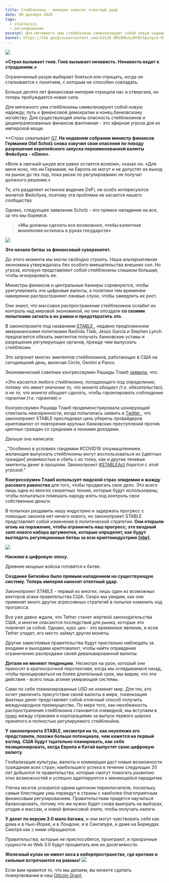 ```yaml
---
title: Стейблкоины - империя наносит ответный удар
date: 08 декабря 2020
tags:
  - stablecoin
  - регулирование
excerpt: Для мятежного ума стейблкоины символизируют собой новую надежду, путь к финансовой демократии и конец банковскому изгойству. Для существующей элиты опасность стейблкоинов и децентрализованных финансов фантомная, это эфирная угроза их имперской мощи.
banner: https://lh6.googleusercontent.com/a3S29_dNS5MAJya0YEChpytpsX-9eaKDPEy7FatLNBfxbk2_Co9PWxCwOy7wqYIppekrF_N-CMM9FL1Ipvz0meoEha5oqQmw-Hq0mnbcPZ4617v_S9jjXapBiytb9TK7lBBMG6el
---
```


![](https://lh6.googleusercontent.com/a3S29_dNS5MAJya0YEChpytpsX-9eaKDPEy7FatLNBfxbk2_Co9PWxCwOy7wqYIppekrF_N-CMM9FL1Ipvz0meoEha5oqQmw-Hq0mnbcPZ4617v_S9jjXapBiytb9TK7lBBMG6el)

**«Страх вызывает гнев. Гнев вызывает ненависть. Ненависть ведет к страданиям.»**

Ограниченный разум выбирает бояться или отрицать, когда он сталкивается с понятием, с которым не способен совладать.

Больше десяти лет финансовая империя отрицала нас и отвергала, но теперь пробуждается новая сила. 

Для мятежного ума стейблкоины символизируют собой новую надежду; путь к финансовой демократии и конец банковскому изгойству.  Для существующей элиты опасность стейблкоинов и децентрализованных финансов фантомная - это эфирная угроза для их имперской мощи.   

**Страх охватывает [G7](https://www.reuters.com/article/g7-digital/g7-finance-officials-back-need-to-regulate-digital-currencies-treasury-idUSKBN28H1Y6). **На недавнем собрании министр финансов Германии Olaf Scholz снова озвучил свои опасения по поводу разрешения европейского запуска переименованной валюты Фейсбука - «Diem».**

«Волк в овечьей шкуре все равно остается волком», сказал он. «Для меня ясно, что ни Германия, ни Европа не могут и не допустят ее выход на рынок до тех пор, пока риски по регулированию не получат должного решения.»

Те, кто разделяет истинное видение DeFi, не особо интересуются монетой Фейсбука, поэтому эта проблема не касается нашего сообщества.

Однако, следующее заявление Scholz  - это прямое нападение на все, за что мы боремся.

> **«Мы должны сделать все возможное, чтобы валютная монополия осталась в руках государств»**

![](https://lh5.googleusercontent.com/Z8-ZbAT1RMkjJf8RmHXSwMj2VUA1_yJUEu9itmAv36yrW9MxHhh2FHLKAUllgWUdFi8UEqOpToCMDokwCUUxwU8FRpY5oAaHraW_4gtVtfMQ9L0hMZMBvv2-5yyOftGKGBX-2A1_)

**Это начало битвы за финансовый суверенитет.**

До этого момента мы могли свободно строить. Наша альтернативная экономика утверждалась без особого вмешательства внешних сил.  Но угроза, которую представляют собой стейблкоины слишком большая, чтобы игнорировать ее.

Министры финансов и центральные банкиры соревнуются, чтобы урегулировать эти цифровые валюты, а политики тем временем намеренно распространяют лживые слухи, чтобы замедлить их рост. 

Они знают, что массовое распространение стейблкоинов ослабит их контроль над мировой экономикой, но они опоздали **со своими попытками загнать в их рамки и предотвратить это.**     

В законопроекте под названием [STABLE ](https://tlaib.house.gov/media/press-releases/tlaib-garcia-and-lynch-stableact), недавно предложенном американскими политиками Rashida Tlaib, Jesús García и Stephen Lynch предлагается обязать эмитентов получать банковские уставы и разрешение регулирующих органов, прежде чем выпускать стейблкоин.


Это затронет многих эмитентов стейблкоинов, работающих в США на сегодняшний день, включая Circle, Gemini и Paxos.

Экономический советник конгрессвумен Рашиды Тлаиб [заявила](https://www.coindesk.com/us-lawmakers-introduce-bill-that-would-require-stablecoin-issuers-to-obtain-bank-charters), что:

_«Это касается любого стейблкоина, попадающего под определение, потому что имеет значение то, что монета обещает (т.е. обязательство), а не то, что монета обещает сделать, чтобы гарантировать соблюдение гарантии (т.е. гарантия).»_

Конгрессвумен Рашида Тлаиб продемонстрировала шокирующий спектакль неискренности, когда попыталась заявить в [Twitter ](https://twitter.com/RepRashida/status/1334247450731819008?s=20), что законопроект STABLE преследовал цель уберечь провайдеров криптовалют от повторения крупных банковских преступлений против цветных граждан со средними и низкими доходами.

Дальше она написала:

_"Особенно в условиях пандемии #COVID19 злоумышленники, желающие выпускать стейблкоины могут воспользоваться их [цветных граждан] уязвимостью и сбить с их толку, как и другие теневые эмитенты денег в прошлом.  Законопроект [#STABLEAct](https://twitter.com/hashtag/STABLEAct?src=hashtag_click) _борется с этой угрозой."_

**Конгрессвумен Тлаиб использует людской страх эпидемии и жажду расового равенства** для того, чтобы продвигать свое дело.  Это всего лишь одна из многих секретных техник, которые будут использованы, чтобы попытаться помешать народу взять под контроль свои собственные деньги.

В попытках раздавить нашу индустрию и задержать прогресс с помощью законов нет ничего нового, но законопроект STABLE представляет собой изменение в политической стратегии. **Они открыли огонь на поражение, чтобы ограничить наш прогресс; это вводный залп нового набора аргументов, которые определят, как будут выглядеть регуляционные битвы за всю криптоиндустрию [[nlw]](https://www.coindesk.com/us-lawmakers-introduce-bill-that-would-require-stablecoin-issuers-to-obtain-bank-charters).**

![](https://lh6.googleusercontent.com/EP358A2VzVlgWHqbb8fPR6vla4kRi65eGoueBkSnpAxQPM3VfMTUntNHF_lyOaHGRKDwuVBZU_pfUapRoYNnbrQR9BzxSjZ-nXPxhV7kDeQ1t1uLXtjTvIRRCGm0iFeFomLIz0Hn)

**Насилие в цифровую эпоху.**

Древние мощные войска готовятся к битве.

**Создание Биткойна было прямым нападением на существующую систему. Теперь империя наносит ответный удар.**

Законопроект STABLE  - первый из многих; лишь один из возможных векторов атаки правительства США. Скоро мы увидим, как они применят много других агрессивных стратегий в попытке изменить ход прогресса. 

Все уже давно ждали, что Tether станет жертвой законодательства США, и многие опасаются последствий для рынка, которые это повлечет за собой.  Однако, курс цен - это временное явление, и если Tether упадет, его место займут другие монеты.

Другие завистливые правительства будут пристально наблюдать за входами и выходами криптовалют, чтобы найти оправдание ограничению распродажи своей девальвированной валюты.

**Детали не меняют тенденцию.** Несмотря на урон, который они приносят в краткосрочной перспективе, когда мы оглядываемся назад, чтобы проецироваться на более длительный срок, мы видим, что эти действия - всего лишь агония умирающей системы.    

Сами по себе токенизированные USD не изменят мир. Для тех, кто хочет увеличить присутствие своей валюты в мире, токенизация фиатных денег представляет собой отличный способ получить международное преимущество.  По мере того, как неизбежность распространения стейблкоина становится очевидной, мы вступаем в [гонку](https://blogs.imf.org/2019/09/26/from-stablecoins-to-central-bank-digital-currencies/) между странами и корпорациями за выпуск первого широко принятого и полностью регулируемого стейблкойна.


**У законопроекта STABLE, несмотря на то, как неуклюже его представили, похоже больше потенциала, чем кажется на первый взгляд. США будут тщательно планировать, как себя позиционировать, когда Европа и Китай выпустят свою цифровую валюту.** 

Глобализация культуры, валюты и коммерции даст новые возможности гражданам всех стран; наибольшего успеха в течение следующих 20 лет добьются те правительства, которые смогут помогать развитию этих возможностей и успешно адаптируются к меняющейся парадигме.

Утечка мозгов ускорится одним щелчком переключателя, поскольку самые блестящие умы переедут в страны с наиболее благоприятным финансовым регулированием. Правительствам придется научиться балансировать, потому что им нужно будет снова выиграть на выборах, угодив и массам, и новой финансовой элите, чтобы получать налоги. 

**У денег по версии 3.0 мало багажа**, и они могут чувствовать себя как дома и в Нью-Йорке, и в Лондоне, и в Сингапуре, и даже на Бермудах. Смотря как с ними обращаются.

Правительства, которые не приспособятся, проиграют, и призрачные сущности из Web 3.0 будут процветать вне их досягаемости. 

**Железный кулак не имеет веса в киберпространстве, где кроткие и сильные встречаются на равных!**
![](https://lh6.googleusercontent.com/TNdV_E0LPaJlFACWqifrrPjVHtADTPAtQP8Bt_LQ6Ldcb1iuCFDQxGXE-jyJMoQWU7lg31mNPwJ6AhHGiBRyPQjEUHGaZF3Q-L2k7bQqQqVWTjty87fUX0Tb1kPaIrIllH9rq0Sk)

Если вам нравится то, что мы делаем, вы можете сделать пожертвование в наш [Gitcoin Grant](https://gitcoin.co/grants/1632/rekt-the-dark-web-of-defi-journalis).
